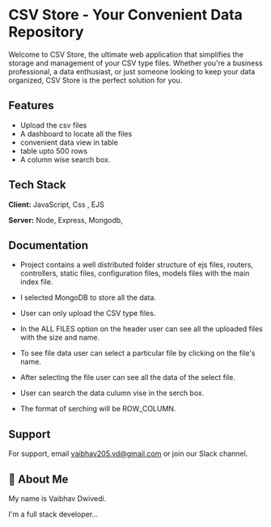 

# CSV Store - Your Convenient Data Repository
 
 
Welcome to CSV Store, the ultimate web application that simplifies the storage and management of your CSV type files. Whether you're a business professional, a data enthusiast, or just someone looking to keep your data organized, CSV Store is the perfect solution for you.




## Features

- Upload the csv files
- A dashboard to locate all the files
- convenient data view in table
- table upto 500 rows
- A column wise search box.


## Tech Stack

**Client:** JavaScript, Css , EJS

**Server:** Node, Express, Mongodb,


## Documentation

- Project contains a well distributed folder structure of ejs files, routers, controllers, static files, configuration files, models files with the main index file.

- I selected MongoDB to store all the data.
- User can only upload the CSV type files.
- In the ALL FILES option on the header user can see all the uploaded files with the size and name.
- To see file data user can select a particular file by clicking on the file's name.
- After selecting the file user can see all the data of the select file.
- User can search the data culumn vise in the serch box.
- The format of serching will be ROW_COLUMN.




## Support

For support, email vaibhav205.vd@gmail.com or join our Slack channel.


## 🚀 About Me
My name is Vaibhav Dwivedi.

I'm a full stack developer...



